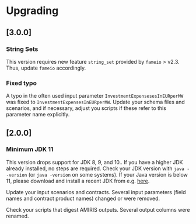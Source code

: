 <!-- SPDX-FileCopyrightText: 2023 German Aerospace Center <amiris@dlr.de>

SPDX-License-Identifier: Apache-2.0 -->
# Upgrading

## [3.0.0]
### String Sets
This version requires new feature `string_set` provided by `fameio` > v2.3.
Thus, update `fameio` accordingly.

### Fixed typo
A typo in the often used input parameter `InvestmentExpensesesInEURperMW` was fixed to `InvestmentExpensesInEURperMW`.
Update your schema files and scenarios, and if necessary, adjust you scripts if these refer to this parameter name explicitly.


## [2.0.0]
### Minimum JDK 11
This version drops support for JDK 8, 9, and 10..
If you have a higher JDK already installed, no steps are required.
Check your JDK version with `java --version` (or `java -version` on some systems). 
If your Java version is below 11, please download and install a recent JDK from e.g. [here](https://adoptium.net/).

Update your input scenarios and contracts.
Several input parameters (field names and contract product names) changed or were removed.

Check your scripts that digest AMIRIS outputs.
Several output columns were renamed.